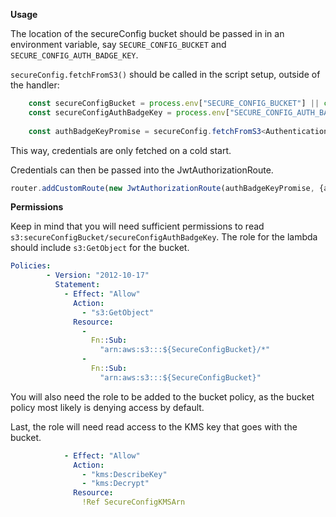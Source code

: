 **Usage**

The location of the secureConfig bucket should be passed in in an environment variable, say `SECURE_CONFIG_BUCKET` and `SECURE_CONFIG_AUTH_BADGE_KEY`. 

`secureConfig.fetchFromS3()` should be called in the script setup, outside of the handler: 

``` typescript
    const secureConfigBucket = process.env["SECURE_CONFIG_BUCKET"] || console.error("Env SECURE_CONFIG_BUCKET is required to run this lambda");
    const secureConfigAuthBadgeKey = process.env["SECURE_CONFIG_AUTH_BADGE_KEY"] ||  console.error("Env SECURE_CONFIG_AUTH_BADGE_KEY is required to run this lambda");
  
    const authBadgeKeyPromise = secureConfig.fetchFromS3<AuthenticationBadgeKey>(secureConfigBucket, secureConfigAuthBadgeKey);
   ```
   
This way, credentials are only fetched on a cold start. 

Credentials can then be passed into the JwtAuthorizationRoute.
``` typescript
router.addCustomRoute(new JwtAuthorizationRoute(authBadgeKeyPromise, {algorithms: ["HS256"]}));
```

**Permissions**

Keep in mind that you will need sufficient permissions to read `s3:secureConfigBucket/secureConfigAuthBadgeKey`. The role for the lambda should include `s3:GetObject` for the bucket. 


``` yaml
Policies:
        - Version: "2012-10-17"
          Statement:
            - Effect: "Allow"
              Action:
                - "s3:GetObject"
              Resource:
                -
                  Fn::Sub:
                    "arn:aws:s3:::${SecureConfigBucket}/*"
                -
                  Fn::Sub:
                    "arn:aws:s3:::${SecureConfigBucket}"
```

You will also need the role to be added to the bucket policy, as the bucket policy most likely is denying access by default. 

Last, the role will need read access to the KMS key that goes with the bucket.

``` yaml
            - Effect: "Allow"
              Action:
                - "kms:DescribeKey"
                - "kms:Decrypt"
              Resource:
                !Ref SecureConfigKMSArn
```